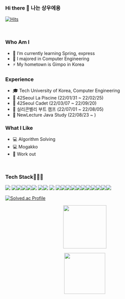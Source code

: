 ### Hi there 👋 나는 상우에용  
[![Hits](https://hits.seeyoufarm.com/api/count/incr/badge.svg?url=https%3A%2F%2Fgithub.com%2Fsktkddn777%2Fhit-counter&count_bg=%2379C83D&title_bg=%23555555&icon=&icon_color=%23E7E7E7&title=hits&edge_flat=false)](https://hits.seeyoufarm.com)

<br>

### Who Am I
- 🔭 I’m currently learning Spring, express  
- 👯 I majored in Computer Engineering  
- ⚡ My hometown is Gimpo in Korea



### Experience
- 🎓 Tech University of Korea, Computer Engineering  
- 🏢 42Seoul La Piscine (22/01/31 ~ 22/02/25)
- 🏪 42Seoul Cadet (22/03/07 ~ 22/09/20)
- 🏫 실리콘벨리 부트 캠프 (22/07/01 ~ 22/08/05)
- 🏃 NewLecture Java Study (22/08/23 ~ )

### What I Like
- 💻 Algorithm Solving
- 💻 Mogakko
- 🚅 Work out

<br>

<!-- 🌱 I am a student developer studying in **42Seoul**.  
[![sangwoha's 42 stats](https://badge42.vercel.app/api/v2/cl1ry16uv001109l0luba4ouu/stats?cursusId=21&coalitionId=86)](https://github.com/JaeSeoKim/badge42) -->


<h3 > Tech Stack👨🏻‍💻</h3>
<img src="https://img.shields.io/badge/Javascript-F7DF1E?style=style=flat-square&logo=javascript&logoColor=black"> <img src="https://img.shields.io/badge/TypeScript-007ACC?style=flat-square&logo=typescript&logoColor=white"><img src="https://img.shields.io/badge/Figma-F24E1E?style=flat-square&logo=figma&logoColor=white"><img src="https://img.shields.io/badge/Node.js-339933?style=flat-square&logo=Node.js&logoColor=white"><img src="https://img.shields.io/badge/C-%2300599C.svg?style=flat-squaree&logo=c&logoColor=white"><img src="https://img.shields.io/badge/MySQL-4479A1?style=flat-square&logo=MySQL&logoColor=white"> <img src="https://img.shields.io/badge/MongoDB-4EA94B?style=flat-square&logo=mongodb&logoColor=white"><img src="https://img.shields.io/badge/Docker-2CA5E0?style=flat-square&logo=docker&logoColor=white"> <img src="https://img.shields.io/badge/JWT-000000?style=flat-square&logo=JSON%20web%20tokens&logoColor=white"> <img src="https://img.shields.io/badge/Amazon_AWS-232F3E?style=flat-square&logo=amazon-aws&logoColor=white"><img src="https://img.shields.io/badge/Django-092E20?style=flat-square&logo=Django&logoColor=white"><img src="https://img.shields.io/badge/Python-3776AB?style=flat-square&logo=Python&logoColor=white"><img src="https://img.shields.io/badge/Java-F24E1E?style=flat-square&logo=java&logoColor=white"><img src="https://img.shields.io/badge/SpringBoot-6DB33F?style=flat&logo=Spring-Boot&logoColor=white"><img src="https://img.shields.io/badge/Redis-DC382D?style=flat&logo=Redis&logoColor=white"><img src="https://img.shields.io/badge/Swagger-339933?style=flat&logo=Swagger&logoColor=white"><img src="https://img.shields.io/badge/Postgresql-4459A1?style=flat&logo=Postgresql&logoColor=white"><img src="https://img.shields.io/badge/Grafana-DC332D?style=flat&logo=Grafana&logoColor=white"><img src="https://img.shields.io/badge/Prometheus-DC732D?style=flat&logo=Prometheus&logoColor=white"><img src="https://img.shields.io/badge/Nginx-6DB66F?style=flat&logo=Nginx&logoColor=white">

<br>

[![Solved.ac Profile](http://mazassumnida.wtf/api/v2/generate_badge?boj=sktkddn777)](https://solved.ac/sktkddn777/)


<p align="center">
        <img height="137px" src="https://github-readme-streak-stats.herokuapp.com/?user=sktkddn777&hide_border=false&theme=nightowl" />
</p>
  <p align="center">
  <img height='130px' src="https://github-readme-stats.vercel.app/api?username=sktkddn777&hide_title=true&show_icons=true&include_all_commits=true&line_height=21&theme=nightowl" />
</p>

<!--
**sktkddn777/sktkddn777** is a ✨ _special_ ✨ repository because its `README.md` (this file) appears on your GitHub profile.

Here are some ideas to get you started:

- 🔭 I’m currently working on ...
- 🌱 I’m currently learning ...
- 👯 I’m looking to collaborate on ...
- 🤔 I’m looking for help with ...
- 💬 Ask me about ...
- 📫 How to reach me: ...
- 😄 Pronouns: ...
- ⚡ Fun fact: ...
-->
